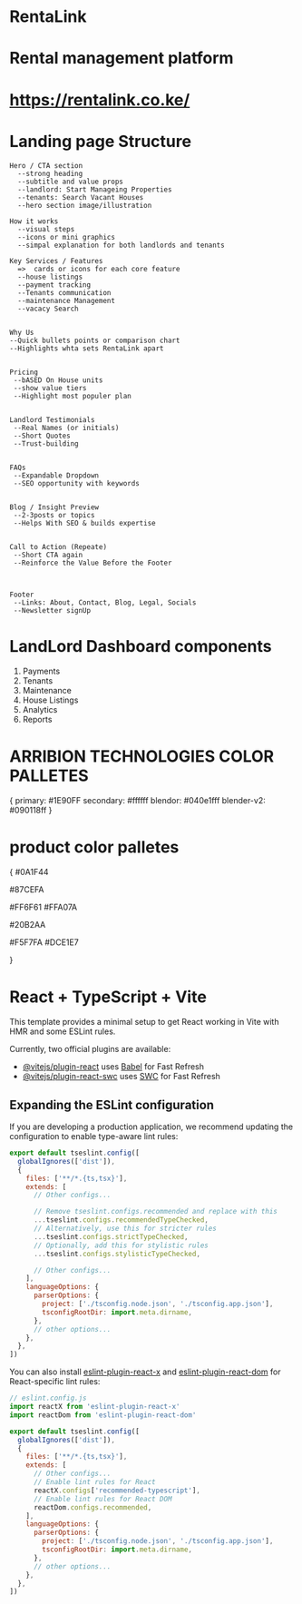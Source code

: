 # RentaLink 
# Rental management platform
# https://rentalink.co.ke/

# Landing page Structure
    Hero / CTA section
      --strong heading
      --subtitle and value props
      --landlord: Start Manageing Properties  
      --tenants: Search Vacant Houses
      --hero section image/illustration

    How it works
      --visual steps
      --icons or mini graphics
      --simpal explanation for both landlords and tenants
    
    Key Services / Features
      =>  cards or icons for each core feature
      --house listings
      --payment tracking
      --Tenants communication
      --maintenance Management
      --vacacy Search


    Why Us
    --Quick bullets points or comparison chart
    --Highlights whta sets RentaLink apart

    
    Pricing
     --bASED On House units
     --show value tiers
     --Highlight most populer plan


    Landlord Testimonials
     --Real Names (or initials)
     --Short Quotes
     --Trust-building


    FAQs
     --Expandable Dropdown
     --SEO opportunity with keywords

    
    Blog / Insight Preview
     --2-3posts or topics
     --Helps With SEO & builds expertise

    
    Call to Action (Repeate)
     --Short CTA again
     --Reinforce the Value Before the Footer



    Footer
     --Links: About, Contact, Blog, Legal, Socials
     --Newsletter signUp

# LandLord Dashboard components
  1. Payments
  2. Tenants
  3. Maintenance
  4. House Listings
  5. Analytics
  6. Reports


# ARRIBION TECHNOLOGIES COLOR PALLETES
{
  primary:     #1E90FF
  secondary:   #ffffff
  blendor:     #040e1fff
  blender-v2:  #090118ff
}
# product color palletes
{
  #0A1F44

  #87CEFA

  #FF6F61
  #FFA07A

  #20B2AA
   
  #F5F7FA
  #DCE1E7



}



# React + TypeScript + Vite

This template provides a minimal setup to get React working in Vite with HMR and some ESLint rules.

Currently, two official plugins are available:

- [@vitejs/plugin-react](https://github.com/vitejs/vite-plugin-react/blob/main/packages/plugin-react) uses [Babel](https://babeljs.io/) for Fast Refresh
- [@vitejs/plugin-react-swc](https://github.com/vitejs/vite-plugin-react/blob/main/packages/plugin-react-swc) uses [SWC](https://swc.rs/) for Fast Refresh

## Expanding the ESLint configuration

If you are developing a production application, we recommend updating the configuration to enable type-aware lint rules:

```js
export default tseslint.config([
  globalIgnores(['dist']),
  {
    files: ['**/*.{ts,tsx}'],
    extends: [
      // Other configs...

      // Remove tseslint.configs.recommended and replace with this
      ...tseslint.configs.recommendedTypeChecked,
      // Alternatively, use this for stricter rules
      ...tseslint.configs.strictTypeChecked,
      // Optionally, add this for stylistic rules
      ...tseslint.configs.stylisticTypeChecked,

      // Other configs...
    ],
    languageOptions: {
      parserOptions: {
        project: ['./tsconfig.node.json', './tsconfig.app.json'],
        tsconfigRootDir: import.meta.dirname,
      },
      // other options...
    },
  },
])
```

You can also install [eslint-plugin-react-x](https://github.com/Rel1cx/eslint-react/tree/main/packages/plugins/eslint-plugin-react-x) and [eslint-plugin-react-dom](https://github.com/Rel1cx/eslint-react/tree/main/packages/plugins/eslint-plugin-react-dom) for React-specific lint rules:

```js
// eslint.config.js
import reactX from 'eslint-plugin-react-x'
import reactDom from 'eslint-plugin-react-dom'

export default tseslint.config([
  globalIgnores(['dist']),
  {
    files: ['**/*.{ts,tsx}'],
    extends: [
      // Other configs...
      // Enable lint rules for React
      reactX.configs['recommended-typescript'],
      // Enable lint rules for React DOM
      reactDom.configs.recommended,
    ],
    languageOptions: {
      parserOptions: {
        project: ['./tsconfig.node.json', './tsconfig.app.json'],
        tsconfigRootDir: import.meta.dirname,
      },
      // other options...
    },
  },
])
```